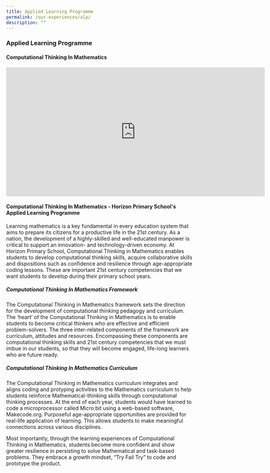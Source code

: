 ```yaml
---
title: Applied Learning Programme
permalink: /our-experiences/alp/
description: ""
---
```

### **Applied Learning Programme**
#### **Computational Thinking In Mathematics**

<iframe width="700" height="350" src="https://www.youtube.com/embed/yLlxn0JhKcw" title="Computational Thinking" frameborder="0" allow="accelerometer; autoplay; clipboard-write; encrypted-media; gyroscope; picture-in-picture" allowfullscreen></iframe>

#### **Computational Thinking In Mathematics - Horizon Primary School's Applied Learning Programme**
Learning mathematics is a key fundamental in every education system that aims to prepare its citizens for a productive life in the 21st century. As a nation, the development of a highly-skilled and well-educated manpower is critical to support an innovation- and technology-driven economy. At Horizon Primary School, Computational Thinking in Mathematics enables students to develop computational thinking skills, acquire collaborative skills and dispositions such as confidence and resilience through age-appropriate coding lessons. These are important 21st century competencies that we want students to develop during their primary school years.

##### **Computational Thinking In Mathematics Framework**
The Computational Thinking in Mathematics framework sets the direction for the development of computational thinking pedagogy and curriculum. The ‘heart’ of the Computational Thinking in Mathematics is to enable students to become critical thinkers who are effective and efficient problem-solvers. The three inter-related components of the framework are curriculum, attitudes and resources. Encompassing these components are computational thinking skills and 21st century competencies that we must imbue in our students, so that they will become engaged, life-long learners who are future ready.

##### **Computational Thinking In Mathematics Curriculum**
The Computational Thinking in Mathematics curriculum integrates and aligns coding and protyping activities to the Mathematics curriculum to help students reinforce Mathematical-thinking skills through computational thinking processes. At the end of each year, students would have learned to code a microprocessor called Micro:bit using a web-based software, Makecode.org. Purposeful age-appropriate opportunities are provided for real-life application of learning. This allows students to make meaningful connections across various disciplines.



Most importantly, through the learning experiences of Computational Thinking in Mathematics, students become more confident and show greater resilience in persisting to solve Mathematical and task-based problems. They embrace a growth mindset, “Try Fail Try” to code and prototype the product.